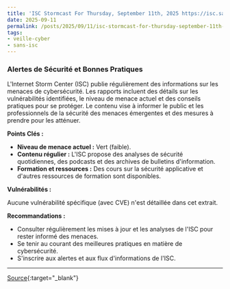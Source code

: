 ```yaml
---
title: 'ISC Stormcast For Thursday, September 11th, 2025 https://isc.sans.edu/podcastdetail/9608, (Thu, Sep 11th)'
date: 2025-09-11
permalink: /posts/2025/09/11/isc-stormcast-for-thursday-september-11th-2025-httpsiscsansedupodcastdetail9608-thu-sep-11th/
tags:
- veille-cyber
- sans-isc
---
```

### Alertes de Sécurité et Bonnes Pratiques

L'Internet Storm Center (ISC) publie régulièrement des informations sur les menaces de cybersécurité. Les rapports incluent des détails sur les vulnérabilités identifiées, le niveau de menace actuel et des conseils pratiques pour se protéger. Le contenu vise à informer le public et les professionnels de la sécurité des menaces émergentes et des mesures à prendre pour les atténuer.

**Points Clés :**

*   **Niveau de menace actuel :** Vert (faible).
*   **Contenu régulier :** L'ISC propose des analyses de sécurité quotidiennes, des podcasts et des archives de bulletins d'information.
*   **Formation et ressources :** Des cours sur la sécurité applicative et d'autres ressources de formation sont disponibles.

**Vulnérabilités :**

Aucune vulnérabilité spécifique (avec CVE) n'est détaillée dans cet extrait.

**Recommandations :**

*   Consulter régulièrement les mises à jour et les analyses de l'ISC pour rester informé des menaces.
*   Se tenir au courant des meilleures pratiques en matière de cybersécurité.
*   S'inscrire aux alertes et aux flux d'informations de l'ISC.

---
[Source](https://isc.sans.edu/diary/rss/32278){:target="_blank"}
